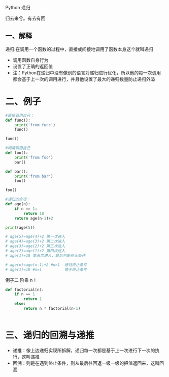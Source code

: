 Python 递归

归去来兮。有去有回

## 一、解释
递归:在调用一个函数的过程中，直接或间接地调用了函数本身这个就叫递归

* 调用函数自身行为
* 设置了正确的返回值
* 注：Python在递归中没有像别的语言对递归进行优化，所以他的每一次调用都会基于上一次的调用进行，并且他设置了最大的递归数量防止递归外溢

# 二、例子

```python
#直接调用自己：
def func():
    print('from func')
    func()

func()
```

```python
#间接调用自己
def foo():
    print('from foo')
    bar()

def bar():
    print('from bar')
    foo()

foo()
```

```python
#递归的实现：
def age(n):
    if n == 1:
        return 18
    return age(n-1)+2

print(age(5))

# age(5)=age(4)+2 第一次进入
# age(4)=age(3)+2 第二次进入
# age(3)=age(2)+2 第三次进入
# age(2)=age(1)+2 第四次进入
# age(1)=18 第五次进入，最后判断终止条件

# age(n)=age(n-1)+2 #n>1  递归终止条件
# age(1)=18 #n=1          等于终止条件
```


例子二 阶乘 n！

```python
def factorial(n):
	if n == 1
		return 1
	else:
		return n * factorial(n-1)
		
```


# 三、递归的回溯与递推

* 递推：像上边递归实现所拆解，递归每一次都是基于上一次进行下一次的执行，这叫递推
* 回溯：则是在遇到终止条件，则从最后往回返一级一级的把值返回来，这叫回溯




